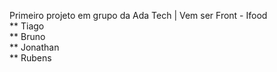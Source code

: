 Primeiro projeto em grupo da Ada Tech | Vem ser Front - Ifood <br>
** Tiago <br>
** Bruno <br>
** Jonathan <br>
** Rubens <br>

